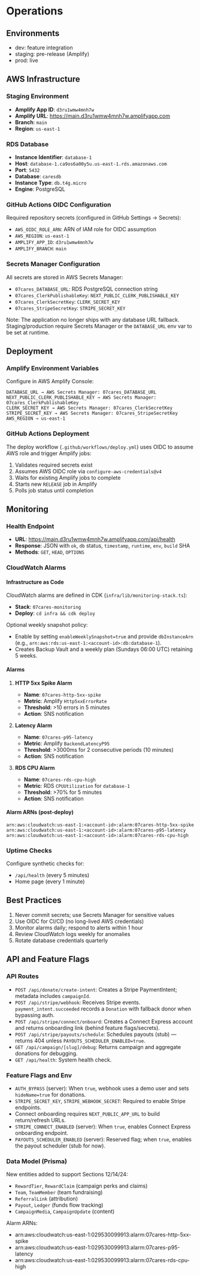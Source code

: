 # Operations

## Environments
- dev: feature integration
- staging: pre-release (Amplify)
- prod: live

## AWS Infrastructure

### Staging Environment
- **Amplify App ID**: `d3ru1wmw4mnh7w`
- **Amplify URL**: https://main.d3ru1wmw4mnh7w.amplifyapp.com
- **Branch**: `main`
- **Region**: `us-east-1`

### RDS Database
- **Instance Identifier**: `database-1`
- **Host**: `database-1.ca9os6a00y5u.us-east-1.rds.amazonaws.com`
- **Port**: `5432`
- **Database**: `caresdb`
- **Instance Type**: `db.t4g.micro`
- **Engine**: PostgreSQL

### GitHub Actions OIDC Configuration
Required repository secrets (configured in GitHub Settings → Secrets):
- `AWS_OIDC_ROLE_ARN`: ARN of IAM role for OIDC assumption
- `AWS_REGION`: `us-east-1`
- `AMPLIFY_APP_ID`: `d3ru1wmw4mnh7w`
- `AMPLIFY_BRANCH`: `main`

### Secrets Manager Configuration
All secrets are stored in AWS Secrets Manager:
- `07cares_DATABASE_URL`: RDS PostgreSQL connection string
- `07cares_ClerkPublishableKey`: `NEXT_PUBLIC_CLERK_PUBLISHABLE_KEY`
- `07cares_ClerkSecretKey`: `CLERK_SECRET_KEY`
- `07cares_StripeSecretKey`: `STRIPE_SECRET_KEY`

Note: The application no longer ships with any database URL fallback. Staging/production require Secrets Manager or the `DATABASE_URL` env var to be set at runtime.

## Deployment

### Amplify Environment Variables
Configure in AWS Amplify Console:
```
DATABASE_URL → AWS Secrets Manager: 07cares_DATABASE_URL
NEXT_PUBLIC_CLERK_PUBLISHABLE_KEY → AWS Secrets Manager: 07cares_ClerkPublishableKey
CLERK_SECRET_KEY → AWS Secrets Manager: 07cares_ClerkSecretKey
STRIPE_SECRET_KEY → AWS Secrets Manager: 07cares_StripeSecretKey
AWS_REGION → us-east-1
```

### GitHub Actions Deployment
The deploy workflow (`.github/workflows/deploy.yml`) uses OIDC to assume AWS role and trigger Amplify jobs:
1. Validates required secrets exist
2. Assumes AWS OIDC role via `configure-aws-credentials@v4`
3. Waits for existing Amplify jobs to complete
4. Starts new `RELEASE` job in Amplify
5. Polls job status until completion

## Monitoring

### Health Endpoint
- **URL**: https://main.d3ru1wmw4mnh7w.amplifyapp.com/api/health
- **Response**: JSON with `ok`, `db` status, `timestamp`, `runtime`, `env`, `build` SHA
- **Methods**: `GET`, `HEAD`, `OPTIONS`

### CloudWatch Alarms

#### Infrastructure as Code
CloudWatch alarms are defined in CDK (`infra/lib/monitoring-stack.ts`):
- **Stack**: `07cares-monitoring`
- **Deploy**: `cd infra && cdk deploy`

Optional weekly snapshot policy:
- Enable by setting `enableWeeklySnapshot=true` and provide `dbInstanceArn` (e.g., `arn:aws:rds:us-east-1:<account-id>:db:database-1`).
- Creates Backup Vault and a weekly plan (Sundays 06:00 UTC) retaining 5 weeks.

#### Alarms

1. **HTTP 5xx Spike Alarm**
   - **Name**: `07cares-http-5xx-spike`
   - **Metric**: Amplify `Http5xxErrorRate`
   - **Threshold**: >10 errors in 5 minutes
   - **Action**: SNS notification

2. **Latency Alarm**
   - **Name**: `07cares-p95-latency`
   - **Metric**: Amplify `BackendLatencyP95`
   - **Threshold**: >3000ms for 2 consecutive periods (10 minutes)
   - **Action**: SNS notification

3. **RDS CPU Alarm**
   - **Name**: `07cares-rds-cpu-high`
   - **Metric**: RDS `CPUUtilization` for `database-1`
   - **Threshold**: >70% for 5 minutes
   - **Action**: SNS notification

#### Alarm ARNs (post-deploy)
```
arn:aws:cloudwatch:us-east-1:<account-id>:alarm:07cares-http-5xx-spike
arn:aws:cloudwatch:us-east-1:<account-id>:alarm:07cares-p95-latency
arn:aws:cloudwatch:us-east-1:<account-id>:alarm:07cares-rds-cpu-high
```

### Uptime Checks
Configure synthetic checks for:
- `/api/health` (every 5 minutes)
- Home page (every 1 minute)

## Best Practices
1. Never commit secrets; use Secrets Manager for sensitive values
2. Use OIDC for CI/CD (no long-lived AWS credentials)
3. Monitor alarms daily; respond to alerts within 1 hour
4. Review CloudWatch logs weekly for anomalies
5. Rotate database credentials quarterly

## API and Feature Flags

### API Routes
- `POST /api/donate/create-intent`: Creates a Stripe PaymentIntent; metadata includes `campaignId`.
- `POST /api/stripe/webhook`: Receives Stripe events. `payment_intent.succeeded` records a `Donation` with fallback donor when bypassing auth.
- `POST /api/stripe/connect/onboard`: Creates a Connect Express account and returns onboarding link (behind feature flags/secrets).
- `POST /api/stripe/payouts/schedule`: Schedules payouts (stub) — returns 404 unless `PAYOUTS_SCHEDULER_ENABLED=true`.
- `GET /api/campaign/[slug]/debug`: Returns campaign and aggregate donations for debugging.
- `GET /api/health`: System health check.

### Feature Flags and Env
- `AUTH_BYPASS` (server): When `true`, webhook uses a demo user and sets `hideName=true` for donations.
- `STRIPE_SECRET_KEY`, `STRIPE_WEBHOOK_SECRET`: Required to enable Stripe endpoints.
- Connect onboarding requires `NEXT_PUBLIC_APP_URL` to build return/refresh URLs.
- `STRIPE_CONNECT_ENABLED` (server): When `true`, enables Connect Express onboarding endpoint.
- `PAYOUTS_SCHEDULER_ENABLED` (server): Reserved flag; when `true`, enables the payout scheduler (stub for now).

### Data Model (Prisma)
New entities added to support Sections 12/14/24:
- `RewardTier`, `RewardClaim` (campaign perks and claims)
- `Team`, `TeamMember` (team fundraising)
- `ReferralLink` (attribution)
- `Payout`, `Ledger` (funds flow tracking)
- `CampaignMedia`, `CampaignUpdate` (content)

Alarm ARNs:
- arn:aws:cloudwatch:us-east-1:029530099913:alarm:07cares-http-5xx-spike
- arn:aws:cloudwatch:us-east-1:029530099913:alarm:07cares-p95-latency
- arn:aws:cloudwatch:us-east-1:029530099913:alarm:07cares-rds-cpu-high
